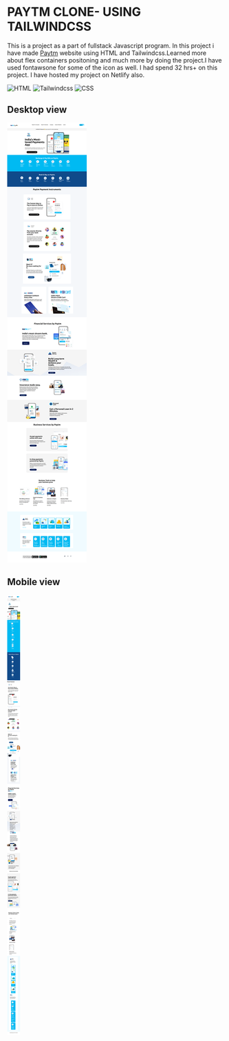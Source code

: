 # PAYTM CLONE- USING TAILWINDCSS

This is a project as a part of fullstack Javascript program.
In this project i have made [Paytm](https://paytm.com/) website using HTML and Tailwindcss.Learned more about flex containers positoning and much more by doing the project.I have used fontawsone for some of the icon as well. I had spend 32 hrs+ on this project. I have hosted my project on Netlify also.

![HTML](https://img.shields.io/badge/-HTML-brightgreen) 
![Tailwindcss](https://img.shields.io/badge/-Tailwindcss-blue) 
![CSS](https://img.shields.io/badge/CSS-green ) 

## Desktop view

![Desktopview](/preview/Paytm-clone-Tailwindcss-desktop.png) 

## Mobile view

![Mobileview](/preview/Paytm-clone-Tailwindcss-mobile.png) 



